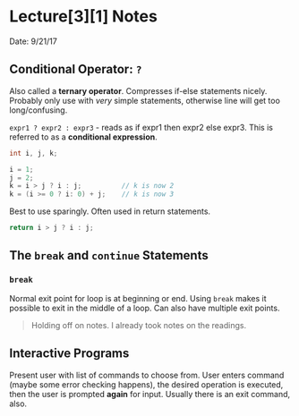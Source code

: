 # Lecture[3][1] Notes
Date: 9/21/17

## Conditional Operator: `?`
Also called a **ternary operator**. Compresses if-else statements nicely. Probably only use with _very_ simple statements, otherwise line will get too long/confusing.

`expr1 ? expr2 : expr3` - reads as if expr1 then expr2 else expr3. This is referred to as a **conditional expression**.

```c
int i, j, k;

i = 1;
j = 2;
k = i > j ? i : j;          // k is now 2
k = (i >= 0 ? i: 0) + j;    // k is now 3
```
Best to use sparingly. Often used in return statements.
```c
return i > j ? i : j;
```

## The `break` and `continue` Statements

### `break`
Normal exit point for loop is at beginning or end. Using `break` makes it possible to exit in the middle of a loop. Can also have multiple exit points.

> Holding off on notes. I already took notes on the readings.

## Interactive Programs
Present user with list of commands to choose from. User enters command (maybe some error checking happens), the desired operation is executed, then the user is prompted **again** for input. Usually there is an exit command, also. 
